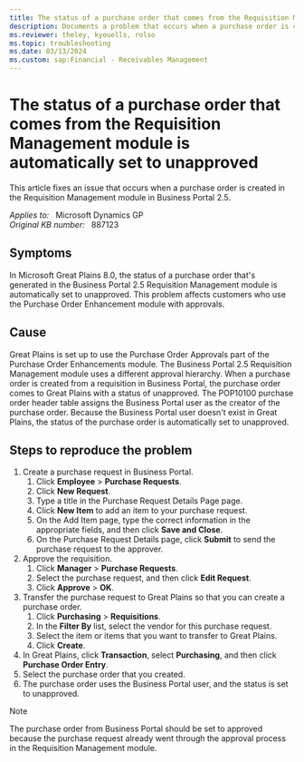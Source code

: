 ```yaml
---
title: The status of a purchase order that comes from the Requisition Management module is automatically set to unapproved
description: Documents a problem that occurs when a purchase order is created in the Requisition Management module in Business Portal 2.5. Because the Business Portal user doesn't exist in Great Plains, the status of the purchase order is set to unapproved.
ms.reviewer: theley, kyouells, rolso
ms.topic: troubleshooting
ms.date: 03/13/2024
ms.custom: sap:Financial - Receivables Management
---
```

# The status of a purchase order that comes from the Requisition Management module is automatically set to unapproved

This article fixes an issue that occurs when a purchase order is created in the Requisition Management module in Business Portal 2.5.

_Applies to:_ &nbsp; Microsoft Dynamics GP  
_Original KB number:_ &nbsp; 887123

## Symptoms

In Microsoft Great Plains 8.0, the status of a purchase order that's generated in the Business Portal 2.5 Requisition Management module is automatically set to unapproved. This problem affects customers who use the Purchase Order Enhancement module with approvals.

## Cause

Great Plains is set up to use the Purchase Order Approvals part of the Purchase Order Enhancements module. The Business Portal 2.5 Requisition Management module uses a different approval hierarchy. When a purchase order is created from a requisition in Business Portal, the purchase order comes to Great Plains with a status of unapproved. The POP10100 purchase order header table assigns the Business Portal user as the creator of the purchase order. Because the Business Portal user doesn't exist in Great Plains, the status of the purchase order is automatically set to unapproved.

## Steps to reproduce the problem

1. Create a purchase request in Business Portal.
      1. Click **Employee** > **Purchase Requests**.
      2. Click **New Request**.
      3. Type a title in the Purchase Request Details Page page.
      4. Click **New Item** to add an item to your purchase request.
      5. On the Add Item page, type the correct information in the appropriate fields, and then click **Save and Close**.
      6. On the Purchase Request Details page, click **Submit** to send the purchase request to the approver.
2. Approve the requisition.
      1. Click **Manager** > **Purchase Requests**.
      2. Select the purchase request, and then click **Edit Request**.
      3. Click **Approve** > **OK**.
3. Transfer the purchase request to Great Plains so that you can create a purchase order.
      1. Click **Purchasing** > **Requisitions**.
      2. In the **Filter By** list, select the vendor for this purchase request.
      3. Select the item or items that you want to transfer to Great Plains.
      4. Click **Create**.
4. In Great Plains, click **Transaction**, select **Purchasing**, and then click **Purchase Order Entry**.
5. Select the purchase order that you created.
6. The purchase order uses the Business Portal user, and the status is set to unapproved.

> [!NOTE]
> The purchase order from Business Portal should be set to approved because the purchase request already went through the approval process in the Requisition Management module.
